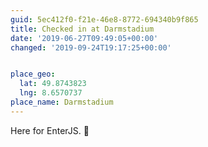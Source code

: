```yaml
---
guid: 5ec412f0-f21e-46e8-8772-694340b9f865
title: Checked in at Darmstadium
date: '2019-06-27T09:49:05+00:00'
changed: '2019-09-24T19:17:25+00:00'


place_geo:
  lat: 49.8743823
  lng: 8.6570737
place_name: Darmstadium
---
```


Here for EnterJS. 🎉
